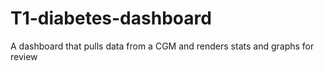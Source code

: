 # T1-diabetes-dashboard
A dashboard that pulls data from a CGM and renders stats and graphs for review

